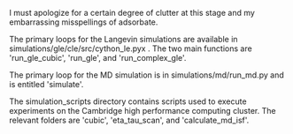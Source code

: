 I must apologize for a certain degree of clutter at this stage and my embarrassing misspellings of adsorbate.

The primary loops for the Langevin simulations are available in simulations/gle/cle/src/cython_le.pyx . The two main functions are 'run_gle_cubic', 'run_gle', and 'run_complex_gle'.

The primary loop for the MD simulation is in simulations/md/run_md.py and is entitled 'simulate'.

The simulation_scripts directory contains scripts used to execute experiments on the Cambridge high performance computing cluster. The relevant folders are 'cubic', 'eta_tau_scan', and 'calculate_md_isf'.